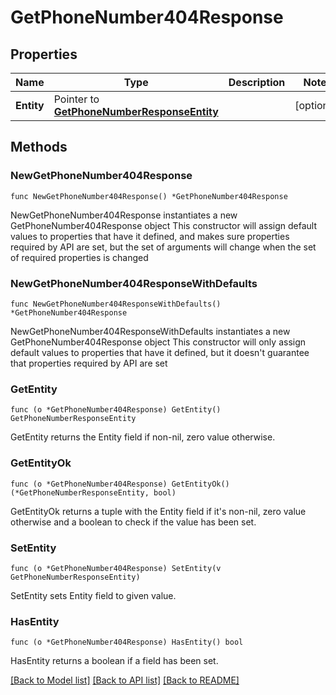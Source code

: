 # GetPhoneNumber404Response

## Properties

Name | Type | Description | Notes
------------ | ------------- | ------------- | -------------
**Entity** | Pointer to [**GetPhoneNumberResponseEntity**](GetPhoneNumberResponseEntity.md) |  | [optional] 

## Methods

### NewGetPhoneNumber404Response

`func NewGetPhoneNumber404Response() *GetPhoneNumber404Response`

NewGetPhoneNumber404Response instantiates a new GetPhoneNumber404Response object
This constructor will assign default values to properties that have it defined,
and makes sure properties required by API are set, but the set of arguments
will change when the set of required properties is changed

### NewGetPhoneNumber404ResponseWithDefaults

`func NewGetPhoneNumber404ResponseWithDefaults() *GetPhoneNumber404Response`

NewGetPhoneNumber404ResponseWithDefaults instantiates a new GetPhoneNumber404Response object
This constructor will only assign default values to properties that have it defined,
but it doesn't guarantee that properties required by API are set

### GetEntity

`func (o *GetPhoneNumber404Response) GetEntity() GetPhoneNumberResponseEntity`

GetEntity returns the Entity field if non-nil, zero value otherwise.

### GetEntityOk

`func (o *GetPhoneNumber404Response) GetEntityOk() (*GetPhoneNumberResponseEntity, bool)`

GetEntityOk returns a tuple with the Entity field if it's non-nil, zero value otherwise
and a boolean to check if the value has been set.

### SetEntity

`func (o *GetPhoneNumber404Response) SetEntity(v GetPhoneNumberResponseEntity)`

SetEntity sets Entity field to given value.

### HasEntity

`func (o *GetPhoneNumber404Response) HasEntity() bool`

HasEntity returns a boolean if a field has been set.


[[Back to Model list]](../README.md#documentation-for-models) [[Back to API list]](../README.md#documentation-for-api-endpoints) [[Back to README]](../README.md)


